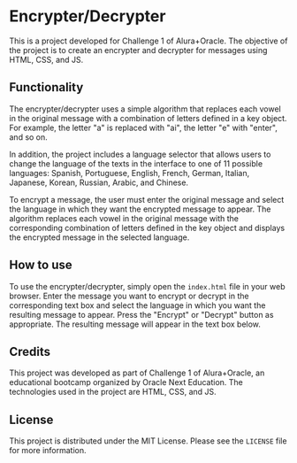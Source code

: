 # Encrypter/Decrypter

This is a project developed for Challenge 1 of Alura+Oracle. The objective of the project is to create an encrypter and decrypter for messages using HTML, CSS, and JS.

## Functionality

The encrypter/decrypter uses a simple algorithm that replaces each vowel in the original message with a combination of letters defined in a key object. For example, the letter "a" is replaced with "ai", the letter "e" with "enter", and so on.

In addition, the project includes a language selector that allows users to change the language of the texts in the interface to one of 11 possible languages: Spanish, Portuguese, English, French, German, Italian, Japanese, Korean, Russian, Arabic, and Chinese.

To encrypt a message, the user must enter the original message and select the language in which they want the encrypted message to appear. The algorithm replaces each vowel in the original message with the corresponding combination of letters defined in the key object and displays the encrypted message in the selected language.

## How to use

To use the encrypter/decrypter, simply open the `index.html` file in your web browser. Enter the message you want to encrypt or decrypt in the corresponding text box and select the language in which you want the resulting message to appear. Press the "Encrypt" or "Decrypt" button as appropriate. The resulting message will appear in the text box below.

## Credits

This project was developed as part of Challenge 1 of Alura+Oracle, an educational bootcamp organized by Oracle Next Education. The technologies used in the project are HTML, CSS, and JS.

## License

This project is distributed under the MIT License. Please see the `LICENSE` file for more information.

